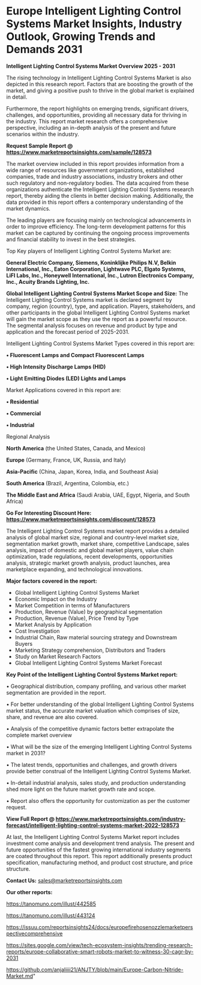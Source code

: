 # Europe Intelligent Lighting Control Systems Market Insights, Industry Outlook, Growing Trends and Demands 2031

<Strong> Intelligent Lighting Control Systems Market Overview 2025 - 2031</strong>

The rising technology in Intelligent Lighting Control Systems Market is also depicted in this research report. Factors that are boosting the growth of the market, and giving a positive push to thrive in the global market is explained in detail.

Furthermore, the report highlights on emerging trends, significant drivers, challenges, and opportunities, providing all necessary data for thriving in the industry. This report market research offers a comprehensive perspective, including an in-depth analysis of the present and future scenarios within the industry.

<strong>Request Sample Report @ <a href=https://www.marketreportsinsights.com/sample/128573>https://www.marketreportsinsights.com/sample/128573</a></strong>

The market overview included in this report provides information from a wide range of resources like government organizations, established companies, trade and industry associations, industry brokers and other such regulatory and non-regulatory bodies. The data acquired from these organizations authenticate the Intelligent Lighting Control Systems research report, thereby aiding the clients in better decision making. Additionally, the data provided in this report offers a contemporary understanding of the market dynamics.

The leading players are focusing mainly on technological advancements in order to improve efficiency. The long-term development patterns for this market can be captured by continuing the ongoing process improvements and financial stability to invest in the best strategies.

Top Key players of Intelligent Lighting Control Systems Market are:

<strong>General Electric Company, Siemens, Koninklijke Philips N.V, Belkin International, Inc., Eaton Corporation, Lightwave PLC, Elgato Systems, LiFI Labs, Inc., Honeywell International, Inc., Lutron Electronics Company, Inc., Acuity Brands Lighting, Inc.</strong>

<strong><b>Global Intelligent Lighting Control Systems Market Scope and Size:</b></strong>
The Intelligent Lighting Control Systems market is declared segment by company, region (country), type, and application. Players, stakeholders, and other participants in the global Intelligent Lighting Control Systems market will gain the market scope as they use the report as a powerful resource. The segmental analysis focuses on revenue and product by type and application and the forecast period of 2025-2031.

Intelligent Lighting Control Systems Market Types covered in this report are:

<strong>• Fluorescent Lamps and Compact Fluorescent Lamps

• High Intensity Discharge Lamps (HID)

• Light Emitting Diodes (LED) Lights and Lamps</strong>

Market Applications covered in this report are:

<strong>• Residential

• Commercial

• Industrial</strong> 

Regional Analysis

<strong>North America</strong> (the United States, Canada, and Mexico)

<strong>Europe</strong> (Germany, France, UK, Russia, and Italy)

<strong>Asia-Pacific</strong> (China, Japan, Korea, India, and Southeast Asia)

<strong>South America</strong> (Brazil, Argentina, Colombia, etc.)

<strong>The Middle East and Africa</strong> (Saudi Arabia, UAE, Egypt, Nigeria, and South Africa)

<strong>Go For Interesting Discount Here: <a href=https://www.marketreportsinsights.com/discount/128573>https://www.marketreportsinsights.com/discount/128573</a></strong>

The Intelligent Lighting Control Systems market report provides a detailed analysis of global market size, regional and country-level market size, segmentation market growth, market share, competitive Landscape, sales analysis, impact of domestic and global market players, value chain optimization, trade regulations, recent developments, opportunities analysis, strategic market growth analysis, product launches, area marketplace expanding, and technological innovations.

<strong><b>Major factors covered in the report:</b></strong>
<ul>
  <li>Global Intelligent Lighting Control Systems Market </li>
  <li>Economic Impact on the Industry</li>
  <li>Market Competition in terms of Manufacturers</li>
  <li>Production, Revenue (Value) by geographical segmentation</li>
  <li>Production, Revenue (Value), Price Trend by Type</li>
  <li>Market Analysis by Application</li>
  <li>Cost Investigation</li>
  <li>Industrial Chain, Raw material sourcing strategy and Downstream Buyers</li>
  <li>Marketing Strategy comprehension, Distributors and Traders</li>
  <li>Study on Market Research Factors</li>
  <li>Global Intelligent Lighting Control Systems Market Forecast</li>
</ul>

<strong><b>Key Point of the Intelligent Lighting Control Systems Market report:</b></strong>

• Geographical distribution, company profiling, and various other market segmentation are provided in the report.

• For better understanding of the global Intelligent Lighting Control Systems market status, the accurate market valuation which comprises of size, share, and revenue are also covered.

• Analysis of the competitive dynamic factors better extrapolate the complete market overview

• What will be the size of the emerging Intelligent Lighting Control Systems market in 2031?

• The latest trends, opportunities and challenges, and growth drivers provide better construal of the Intelligent Lighting Control Systems Market.

• In-detail industrial analysis, sales study, and production understanding shed more light on the future market growth rate and scope.

• Report also offers the opportunity for customization as per the customer request.

<strong><b>View Full Report @ <a href=https://www.marketreportsinsights.com/industry-forecast/intelligent-lighting-control-systems-market-2022-128573>https://www.marketreportsinsights.com/industry-forecast/intelligent-lighting-control-systems-market-2022-128573</a></b></strong>


At last, the Intelligent Lighting Control Systems Market report includes investment come analysis and development trend analysis. The present and future opportunities of the fastest growing international industry segments are coated throughout this report. This report additionally presents product specification, manufacturing method, and product cost structure, and price structure.

<strong>Contact Us:</strong>
sales@marketreportsinsights.com

<strong>Our other reports:</strong>

<a href=https://tanomuno.com/illust/442585>https://tanomuno.com/illust/442585</a>

<a href=https://tanomuno.com/illust/443124>https://tanomuno.com/illust/443124</a>

<a href=https://issuu.com/reportsinsights24/docs/europefirehosenozzlemarketperspectivecomprehensive>https://issuu.com/reportsinsights24/docs/europefirehosenozzlemarketperspectivecomprehensive</a>

<a href=https://sites.google.com/view/tech-ecosystem-insights/trending-research-reports/europe-collaborative-smart-robots-market-to-witness-30-cagr-by-2031>https://sites.google.com/view/tech-ecosystem-insights/trending-research-reports/europe-collaborative-smart-robots-market-to-witness-30-cagr-by-2031</a>

<a href=https://github.com/anjaliiii21/ANJTY/blob/main/Europe-Carbon-Nitride-Market.md>https://github.com/anjaliiii21/ANJTY/blob/main/Europe-Carbon-Nitride-Market.md</a>"
